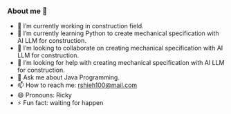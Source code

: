 ### About me 👋

<!--
**RickShieh100/RickShieh100** is a ✨ _special_ ✨ repository because its `README.md` (this file) appears on your GitHub profile.

Here are some ideas to get you started:
-->
- 🔭 I’m currently working in construction field.
- 🌱 I’m currently learning Python to create mechanical specification with AI LLM for construction.
- 👯 I’m looking to collaborate on creating mechanical specification with AI LLM for construction.
- 🤔 I’m looking for help with creating mechanical specification with AI LLM for construction.
- 💬 Ask me about Java Programming.
- 📫 How to reach me: rshieh100@mail.com
- 😄 Pronouns: Ricky 
- ⚡ Fun fact: waiting for happen

